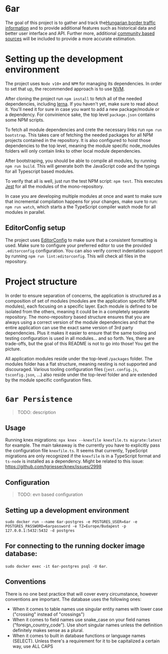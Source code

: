 # 6ar
The goal of this project is to gather and track the[Hungarian border traffic information](http://www.police.hu/hu/hirek-es-informaciok/hatarinfo) and to provide additional features such as historical data and better user interface and API.
Further more, additional [community based sources](https://www.facebook.com/groups/Hatarfigyelok/) will be included to provide a more accurate estimation.


# Setting up the development environment
The project uses `Node v10+` and `NPM` for managing its dependencies. In order to set that up, the recommended approach is to use [NVM](https://github.com/creationix/nvm).

After cloning the project run `npm install` to fetch all of the needed dependencies, including [lerna](https://github.com/lerna/lerna). If you haven't yet, make sure to read about it. You'll need it for sure in case you want to add a new package/module or a dependency. For convinience sake, the top level `package.json` contains some NPM scripts.

To fetch all module dependencies and crete the necessary links run `npm run bootstrap`. This takes care of fetching the needed packages for all NPM projects contained in the repository. It is also configured to hoist those dependencies to the top level, meaning the module specific node_modules folders will only contain links to other local module dependencies.

After bootstraping, you should be able to compile all modules, by running `npm run build`. This will generate both the JavaScript code and the typings for all Typescript based modules.

To verify that all is well, just run the test NPM script: `npm test`. This executes [Jest](https://jestjs.io/) for all the modules of the mono-repository.

In case you are developing multiple modules at once and want to make sure that incremental compilation happens for your changes, make sure to run: `npm run watch`, which starts a the TypeScript compiler watch mode for all modules in parallel.

## EditorConfig setup
The project uses [EditorConfig](https://editorconfig.org/) to make sure that a consistent formatting is used. Make sure to configure your preferred editor to use the provided `.editorconfig` configuration. You can also verify correct indentation support by running `npm run lint:editorconfig`. This will check all files in the repository.

# Project structure

In order to ensure separation of concerns, the application is structured as a composition of set of modules (modules are the application specific NPM modules), each focusing on a specific layer.
Each module is defined to be isolated from the others, meaning it could be in a completely separate repository. The mono-repository based structure ensures that you are always using a correct version of the module dependencies
and that the entire application can use the exact same version of 3rd party dependencies. Plus it makes it easier to ensure that the same tooling and testing configuration is used in all modules... and so forth. Yes, there are trade-offs, but the goal of this README is not to go into those! You get the picture.

All application modules reside under the top-level `/packages` folder. The modules folder has a flat structure, meaning nesting is not supported and discouraged.
Various tooling configuration files (`jest.config.js`, `tsconfig.json`, ...) also reside under the top-level folder and are extended by the module specific configuration files.

# `6ar Persistence`

> TODO: description

## Usage

Running knex migrations: `npx knex --knexfile knexfile.ts migrate:latest` for example. The main takeaway is the currently you have to explicitly pass the configuration file `knexfile.ts`.
It seems that currently, TypeScript migrations are only recognized if the `knexfile` is in a TypeScript format and `ts-node` is installed as a dependency. Might be related to this issue: https://github.com/tgriesser/knex/issues/2998

## Configuration

> TODO: evn based configuration

## Setting up a development environment

`sudo docker run --name 6ar-postgres -e POSTGRES_USER=6ar -e POSTGRES_PASSWORD=6arpassword -e TZ=Europe/Budapest -p 127.0.0.1:5432:5432 -d postgres`

## For connecting to the running docker image database:
`sudo docker exec -it 6ar-postgres psql -U 6ar`.


## Conventions

There is no one best practice that will cover every circumstance, however conventions are important. The database uses the following ones:
- When it comes to table names use singular entity names with lower case ("crossing" instead of "crossings")
- When it comes to field names use snake_case on your field names ("foreign_country_code"). Use short singular names unless the definition definitely makes sense as a plural.
- When it comes to built in database functions or language names (SELECT). Unless there's a requirement for it to be capitalized a certain way, use ALL CAPS

